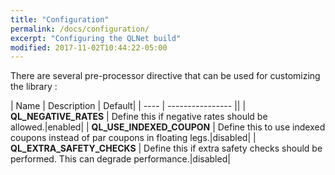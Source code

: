 ```yaml
---
title: "Configuration"
permalink: /docs/configuration/
excerpt: "Configuring the QLNet build"
modified: 2017-11-02T10:44:22-05:00
---
```


There are several pre-processor directive that can be used for customizing the library :

| Name                           | Description       | Default|
| ----                           | ----------------  ||
| **QL_NEGATIVE_RATES**          | Define this if negative rates should be allowed.|enabled|
| **QL_USE_INDEXED_COUPON**      | Define this to use indexed coupons instead of par coupons in floating legs.|disabled|
| **QL_EXTRA_SAFETY_CHECKS**     | Define this if extra safety checks should be performed. This can degrade performance.|disabled|


